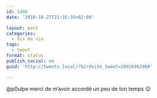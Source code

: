 ```yaml
---
id: 1406
date: '2010-10-27T21:35:35+02:00'

layout: post
categories:
  - Vis ma vie
tags:
  - tweet
format: status
publish_social: no
guid: 'http://tweets.local/?birdsite_tweet=28926562969'

---
```


@p0ulpe merci de m’avoir accordé un peu de ton temps 😉